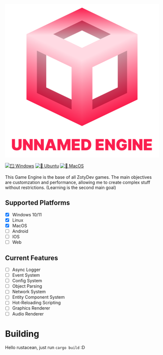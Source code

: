 <p align="center">
    <img src="resource/branding/unnamed_engine.png?raw=true" alt="Unnamed Engine">
</p>

[![🪟 Windows](https://github.com/UnnamedEngine/UnnamedEngine/actions/workflows/Windows.yml/badge.svg)](https://github.com/UnnamedEngine/UnnamedEngine/actions/workflows/Windows.yml)
[![🐧 Ubuntu](https://github.com/UnnamedEngine/UnnamedEngine/actions/workflows/Ubuntu.yml/badge.svg)](https://github.com/UnnamedEngine/UnnamedEngine/actions/workflows/Ubuntu.yml)
[![🍎 MacOS](https://github.com/UnnamedEngine/UnnamedEngine/actions/workflows/MacOS.yml/badge.svg)](https://github.com/UnnamedEngine/UnnamedEngine/actions/workflows/MacOS.yml)

This Game Engine is the base of all ZotyDev games. The main objectives are customzation and performance, allowing me to create complex stuff without restrictions. (Learning is the second main goal)

## Supported Platforms
- [x] Windows 10/11
- [x] Linux
- [x] MacOS
- [ ] Android
- [ ] IOS
- [ ] Web

## Current Features
- [ ] Async Logger
- [ ] Event System
- [ ] Config System
- [ ] Object Parsing
- [ ] Network System
- [ ] Entity Component System
- [ ] Hot-Reloading Scripting
- [ ] Graphics Renderer
- [ ] Audio Renderer

# Building

Hello rustacean, just run `cargo build` :D

